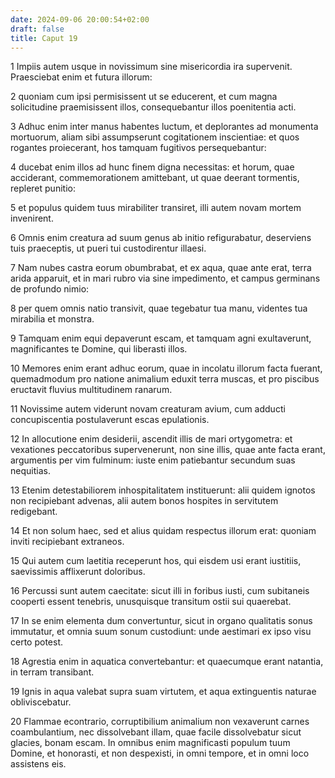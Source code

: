 ```yaml
---
date: 2024-09-06 20:00:54+02:00
draft: false
title: Caput 19
---
```





1 Impiis autem usque in novissimum sine misericordia ira supervenit. Praesciebat enim et futura illorum:

2 quoniam cum ipsi permisissent ut se educerent, et cum magna solicitudine praemisissent illos, consequebantur illos poenitentia acti.

3 Adhuc enim inter manus habentes luctum, et deplorantes ad monumenta mortuorum, aliam sibi assumpserunt cogitationem inscientiae: et quos rogantes proiecerant, hos tamquam fugitivos persequebantur:

4 ducebat enim illos ad hunc finem digna necessitas: et horum, quae acciderant, commemorationem amittebant, ut quae deerant tormentis, repleret punitio:

5 et populus quidem tuus mirabiliter transiret, illi autem novam mortem invenirent.

6 Omnis enim creatura ad suum genus ab initio refigurabatur, deserviens tuis praeceptis, ut pueri tui custodirentur illaesi.

7 Nam nubes castra eorum obumbrabat, et ex aqua, quae ante erat, terra arida apparuit, et in mari rubro via sine impedimento, et campus germinans de profundo nimio:

8 per quem omnis natio transivit, quae tegebatur tua manu, videntes tua mirabilia et monstra.

9 Tamquam enim equi depaverunt escam, et tamquam agni exultaverunt, magnificantes te Domine, qui liberasti illos.

10 Memores enim erant adhuc eorum, quae in incolatu illorum facta fuerant, quemadmodum pro natione animalium eduxit terra muscas, et pro piscibus eructavit fluvius multitudinem ranarum.

11 Novissime autem viderunt novam creaturam avium, cum adducti concupiscentia postulaverunt escas epulationis.

12 In allocutione enim desiderii, ascendit illis de mari ortygometra: et vexationes peccatoribus supervenerunt, non sine illis, quae ante facta erant, argumentis per vim fulminum: iuste enim patiebantur secundum suas nequitias.

13 Etenim detestabiliorem inhospitalitatem instituerunt: alii quidem ignotos non recipiebant advenas, alii autem bonos hospites in servitutem redigebant.

14 Et non solum haec, sed et alius quidam respectus illorum erat: quoniam inviti recipiebant extraneos.

15 Qui autem cum laetitia receperunt hos, qui eisdem usi erant iustitiis, saevissimis afflixerunt doloribus.

16 Percussi sunt autem caecitate: sicut illi in foribus iusti, cum subitaneis cooperti essent tenebris, unusquisque transitum ostii sui quaerebat.

17 In se enim elementa dum convertuntur, sicut in organo qualitatis sonus immutatur, et omnia suum sonum custodiunt: unde aestimari ex ipso visu certo potest.

18 Agrestia enim in aquatica convertebantur: et quaecumque erant natantia, in terram transibant.

19 Ignis in aqua valebat supra suam virtutem, et aqua extinguentis naturae obliviscebatur.

20 Flammae econtrario, corruptibilium animalium non vexaverunt carnes coambulantium, nec dissolvebant illam, quae facile dissolvebatur sicut glacies, bonam escam. In omnibus enim magnificasti populum tuum Domine, et honorasti, et non despexisti, in omni tempore, et in omni loco assistens eis.

